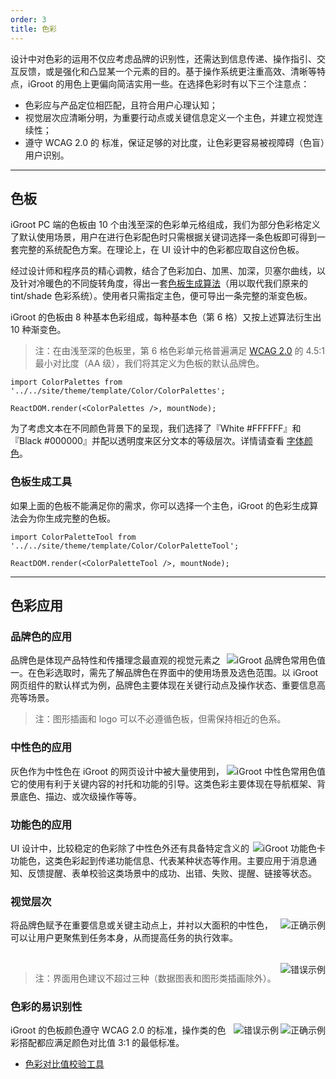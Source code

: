 ```yaml
---
order: 3
title: 色彩
---
```


设计中对色彩的运用不仅应考虑品牌的识别性，还需达到信息传递、操作指引、交互反馈，或是强化和凸显某一个元素的目的。基于操作系统更注重高效、清晰等特点，iGroot 的用色上更偏向简洁实用一些。在选择色彩时有以下三个注意点：

- 色彩应与产品定位相匹配，且符合用户心理认知；
- 视觉层次应清晰分明，为重要行动点或关键信息定义一个主色，并建立视觉连续性；
- 遵守 WCAG 2.0 的 标准，保证足够的对比度，让色彩更容易被视障碍（色盲）用户识别。

---

## 色板

iGroot PC 端的色板由 10 个由浅至深的色彩单元格组成，我们为部分色彩格定义了默认使用场景，用户在进行色彩配色时只需根据关键词选择一条色板即可得到一套完整的系统配色方案。在理论上，在 UI 设计中的色彩都应取自这份色板。

经过设计师和程序员的精心调教，结合了色彩加白、加黑、加深，贝塞尔曲线，以及针对冷暖色的不同旋转角度，得出一套[色板生成算法](https://github.com/ant-design/ant-design/blob/734beb84ffc3f0469fbae1566aa8450f966cb261/components/style/color/colorPalette.less)（用以取代我们原来的 tint/shade 色彩系统）。使用者只需指定主色，便可导出一条完整的渐变色板。

iGroot 的色板由 8 种基本色彩组成，每种基本色（第 6 格）又按上述算法衍生出 10 种渐变色。

> 注：在由浅至深的色板里，第 6 格色彩单元格普遍满足 [WCAG 2.0](http://leaverou.github.io/contrast-ratio/) 的 4.5:1 最小对比度（AA 级），我们将其定义为色板的默认品牌色。

`````__react
import ColorPalettes from '../../site/theme/template/Color/ColorPalettes';

ReactDOM.render(<ColorPalettes />, mountNode);
`````

为了考虑文本在不同颜色背景下的呈现，我们选择了『White #FFFFFF』和『Black #000000』并配以透明度来区分文本的等级层次。详情请查看 [字体颜色](/docs/spec/font#字体颜色)。

### 色板生成工具

如果上面的色板不能满足你的需求，你可以选择一个主色，iGroot 的色彩生成算法会为你生成完整的色板。

`````__react
import ColorPaletteTool from '../../site/theme/template/Color/ColorPaletteTool';

ReactDOM.render(<ColorPaletteTool />, mountNode);
`````

---

## 色彩应用

### 品牌色的应用

<img class="preview-img no-padding" align="right" src="https://zos.alipayobjects.com/rmsportal/lVKfKMuLmaTlnTDitPEJ.png" alt="iGroot 品牌色常用色值">

品牌色是体现产品特性和传播理念最直观的视觉元素之一。在色彩选取时，需先了解品牌色在界面中的使用场景及选色范围。以 iGroot 网页组件的默认样式为例，品牌色主要体现在关键行动点及操作状态、重要信息高亮等场景。

> 注：图形插画和 logo 可以不必遵循色板，但需保持相近的色系。

### 中性色的应用

<img class="preview-img no-padding" align="right" src="https://zos.alipayobjects.com/rmsportal/AmXwsVOWrLxDfwLNlyvL.png" alt="iGroot 中性色常用色值">

灰色作为中性色在 iGroot 的网页设计中被大量使用到，它的使用有利于关键内容的衬托和功能的引导。这类色彩主要体现在导航框架、背景底色、描边、或次级操作等等。

### 功能色的应用

<img class="preview-img no-padding" align="right" src="https://zos.alipayobjects.com/rmsportal/mewwdThVwyTQzpZQtYXw.png" alt="iGroot 功能色卡">

UI 设计中，比较稳定的色彩除了中性色外还有具备特定含义的功能色，这类色彩起到传递功能信息、代表某种状态等作用。主要应用于消息通知、反馈提醒、表单校验这类场景中的成功、出错、失败、提醒、链接等状态。

### 视觉层次

<img class="preview-img no-padding good" align="right" src="https://zos.alipayobjects.com/rmsportal/ADUfVlZwjziJRUQSMbMt.png" alt="正确示例" description="通过品牌色引导用户的视线路径">

将品牌色赋予在重要信息或关键主动点上，并衬以大面积的中性色，可以让用户更聚焦到任务本身，从而提高任务的执行效率。

<br />

<img class="preview-img no-padding bad" align="right" src="https://zos.alipayobjects.com/rmsportal/RmSDSeAAYphuiDFszIMa.png" alt="错误示例" description="操作界面使用的色彩应尽量避免面积过大或种类过多而造成用户视觉疲劳">

> 注：界面用色建议不超过三种（数据图表和图形类插画除外）。

### 色彩的易识别性

<img class="preview-img no-padding good" align="right" src="https://zos.alipayobjects.com/rmsportal/jeyvhMIQgoPUotNerRGy.png" alt="正确示例">
<img class="preview-img no-padding bad" align="right" src="https://zos.alipayobjects.com/rmsportal/ppdlrVnFCsYVicjDrnzi.png" alt="错误示例" description="当对比度数值低于 3:1 时，弱视用户将很难识别">

iGroot 的色板颜色遵守 WCAG 2.0 的标准，操作类的色彩搭配都应满足颜色对比值 3:1 的最低标准。

- [色彩对比值校验工具](http://leaverou.github.io/contrast-ratio/#%23454545-on-%23fff)
